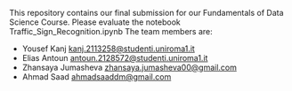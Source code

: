 This repository contains our final submission for our Fundamentals of Data Science Course. Please evaluate the notebook Traffic_Sign_Recognition.ipynb 
The team members are:
- Yousef Kanj kanj.2113258@studenti.uniroma1.it
- Elias Antoun antoun.2128572@studenti.uniroma1.it
- Zhansaya Jumasheva zhansaya.jumasheva00@gmail.com
- Ahmad Saad ahmadsaaddm@gmail.com
